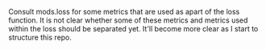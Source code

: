 Consult mods.loss for some metrics that are used as apart of the
loss function. It is not clear whether some of these metrics and
metrics used within the loss should be separated yet. It'll become more
clear as I start to structure this repo.